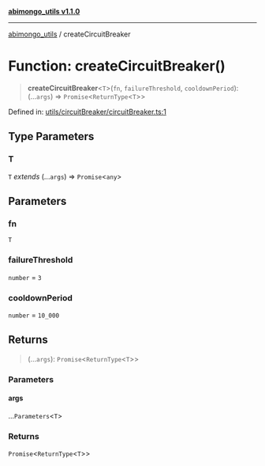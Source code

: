 [**abimongo_utils v1.1.0**](../README.md)

***

[abimongo_utils](../README.md) / createCircuitBreaker

# Function: createCircuitBreaker()

> **createCircuitBreaker**\<`T`\>(`fn`, `failureThreshold`, `cooldownPeriod`): (...`args`) => `Promise`\<`ReturnType`\<`T`\>\>

Defined in: [utils/circuitBreaker/circuitBreaker.ts:1](https://github.com/NodEm9/abimongo_utils/blob/ee68e61821a92d10b78d3ea90016374fc2d4aef0/src/utils/circuitBreaker/circuitBreaker.ts#L1)

## Type Parameters

### T

`T` *extends* (...`args`) => `Promise`\<`any`\>

## Parameters

### fn

`T`

### failureThreshold

`number` = `3`

### cooldownPeriod

`number` = `10_000`

## Returns

> (...`args`): `Promise`\<`ReturnType`\<`T`\>\>

### Parameters

#### args

...`Parameters`\<`T`\>

### Returns

`Promise`\<`ReturnType`\<`T`\>\>
